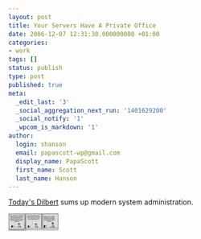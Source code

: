 ```yaml
---
layout: post
title: Your Servers Have A Private Office
date: 2006-12-07 12:31:30.000000000 +01:00
categories:
- work
tags: []
status: publish
type: post
published: true
meta:
  _edit_last: '3'
  _social_aggregation_next_run: '1401629200'
  _social_notify: '1'
  _wpcom_is_markdown: '1'
author:
  login: shanson
  email: papascott-wp@gmail.com
  display_name: PapaScott
  first_name: Scott
  last_name: Hanson
---
```

<p><a href="http://www.dilbert.com/comics/dilbert/archive/dilbert-20061207.html">Today's Dilbert</a> sums up modern system administration.</p>
<p><a href="http://www.dilbert.com/comics/dilbert/archive/dilbert-20061207.html"><img src="/wordpress/wp-content/uploads/2006/12/dilbert_servers.gif" alt="Dilbert Servers" /></a></p>

